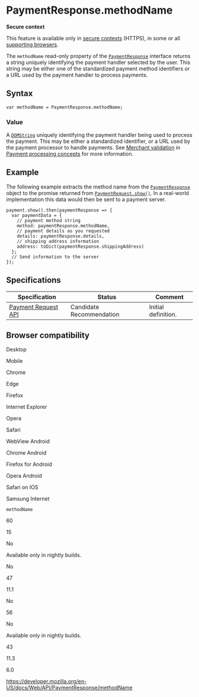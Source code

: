 # PaymentResponse.methodName

**Secure context**

This feature is available only in [secure contexts](https://developer.mozilla.org/en-US/docs/Web/Security/Secure_Contexts) (HTTPS), in some or all [supporting browsers](#browser_compatibility).

The `methodName` read-only property of the [`PaymentResponse`](../paymentresponse) interface returns a string uniquely identifying the payment handler selected by the user. This string may be either one of the standardized payment method identifiers or a URL used by the payment handler to process payments.

## Syntax

    var methodName = PaymentResponse.methodName;

### Value

A [`DOMString`](../domstring) uniquely identifying the payment handler being used to process the payment. This may be either a standardized identifier, or a URL used by the payment processor to handle payments. See [Merchant validation](#) in [Payment processing concepts](../payment_request_api/concepts) for more information.

## Example

The following example extracts the method name from the [`PaymentResponse`](../paymentresponse) object to the promise returned from [`PaymentRequest.show()`](../paymentrequest/show). In a real-world implementation this data would then be sent to a payment server.

    payment.show().then(paymentResponse => {
      var paymentData = {
        // payment method string
        method: paymentResponse.methodName,
        // payment details as you requested
        details: paymentResponse.details,
        // shipping address information
        address: toDict(paymentResponse.shippingAddress)
      };
      // Send information to the server
    });

## Specifications

<table><thead><tr class="header"><th>Specification</th><th>Status</th><th>Comment</th></tr></thead><tbody><tr class="odd"><td><a href="https://w3c.github.io/payment-request/">Payment Request API</a></td><td><span class="spec-cr">Candidate Recommendation</span></td><td>Initial definition.</td></tr></tbody></table>

## Browser compatibility

Desktop

Mobile

Chrome

Edge

Firefox

Internet Explorer

Opera

Safari

WebView Android

Chrome Android

Firefox for Android

Opera Android

Safari on IOS

Samsung Internet

`methodName`

60

15

No

Available only in nightly builds.

No

47

11.1

No

56

No

Available only in nightly builds.

43

11.3

6.0

<a href="https://developer.mozilla.org/en-US/docs/Web/API/PaymentResponse/methodName" class="_attribution-link">https://developer.mozilla.org/en-US/docs/Web/API/PaymentResponse/methodName</a>
